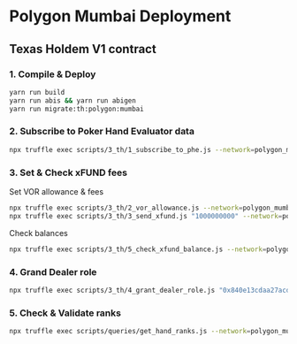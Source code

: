 # Polygon Mumbai Deployment

## Texas Holdem V1 contract

### 1. Compile & Deploy

```bash
yarn run build
yarn run abis && yarn run abigen
yarn run migrate:th:polygon:mumbai
```

### 2. Subscribe to Poker Hand Evaluator data

```bash
npx truffle exec scripts/3_th/1_subscribe_to_phe.js --network=polygon_mumbai
```

### 3. Set & Check xFUND fees

Set VOR allowance & fees

```bash
npx truffle exec scripts/3_th/2_vor_allowance.js --network=polygon_mumbai
npx truffle exec scripts/3_th/3_send_xfund.js "1000000000" --network=polygon_mumbai
```

Check balances

```bash
npx truffle exec scripts/3_th/5_check_xfund_balance.js --network=polygon_mumbai
```

### 4. Grand Dealer role

```bash
npx truffle exec scripts/3_th/4_grant_dealer_role.js "0x840e13cdaa27acdebb7a756f431ec06f7ee7eb0a" --network=polygon_mumbai
```

### 5. Check & Validate ranks

```bash
npx truffle exec scripts/queries/get_hand_ranks.js --network=polygon_mumbai
```
